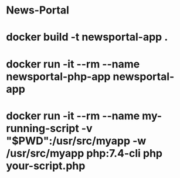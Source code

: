 # News-Portal
# docker build -t newsportal-app .
# docker run -it --rm --name newsportal-php-app newsportal-app
# docker run -it --rm --name my-running-script -v "$PWD":/usr/src/myapp -w /usr/src/myapp php:7.4-cli php your-script.php